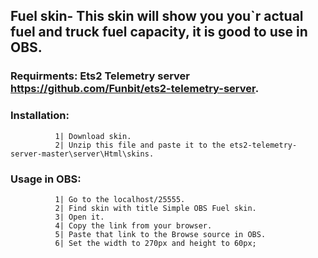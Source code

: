 ## Fuel skin- This skin will show you you`r actual fuel and truck fuel capacity, it is good to use in OBS.

### Requirments: Ets2 Telemetry server https://github.com/Funbit/ets2-telemetry-server.

### Installation: 
              1| Download skin.
              2| Unzip this file and paste it to the ets2-telemetry-server-master\server\Html\skins.

### Usage in OBS: 
              1| Go to the localhost/25555.
              2| Find skin with title Simple OBS Fuel skin.
              3| Open it.
              4| Copy the link from your browser.
              5| Paste that link to the Browse source in OBS.
              6| Set the width to 270px and height to 60px; 
